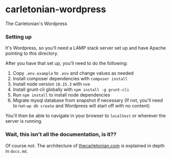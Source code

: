# carletonian-wordpress

The Carletonian's Wordpress

### Setting up
It's Wordpress, so you'll need a LAMP stack server set up and have Apache pointing to this directory.

After you have that set up, you'll need to do the following:

1. Copy `.env.example` to `.env` and change values as needed
2. Install composer dependencies with `composer install`
3. Install node version `10.15.3` with `nvm`
4. Install grunt-cli globally with `npm install -g grunt-cli`
5. Run `npm install` to install node dependencies
6. Migrate mysql database from snapshot if necessary (If not, you'll need to run `wp db create` and Wordpress will start off with no content)

You'll then be able to navigate in your browser to `localhost` or wherever the server is running.

### Wait, this isn't all the documentation, is it??
Of course not. The architecture of [thecarletonian.com](thecarletonian.com) is explained in depth in `docs.md`.
